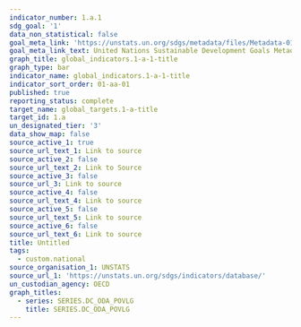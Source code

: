 ```yaml
---
indicator_number: 1.a.1
sdg_goal: '1'
data_non_statistical: false
goal_meta_link: 'https://unstats.un.org/sdgs/metadata/files/Metadata-01-0a-01.pdf'
goal_meta_link_text: United Nations Sustainable Development Goals Metadata (pdf 894kB)
graph_title: global_indicators.1-a-1-title
graph_type: bar
indicator_name: global_indicators.1-a-1-title
indicator_sort_order: 01-aa-01
published: true
reporting_status: complete
target_name: global_targets.1-a-title
target_id: 1.a
un_designated_tier: '3'
data_show_map: false
source_active_1: true
source_url_text_1: Link to source
source_active_2: false
source_url_text_2: Link to Source
source_active_3: false
source_url_3: Link to source
source_active_4: false
source_url_text_4: Link to source
source_active_5: false
source_url_text_5: Link to source
source_active_6: false
source_url_text_6: Link to source
title: Untitled
tags:
  - custom.national
source_organisation_1: UNSTATS
source_url_1: 'https://unstats.un.org/sdgs/indicators/database/'
un_custodian_agency: OECD
graph_titles:
  - series: SERIES.DC_ODA_POVLG
    title: SERIES.DC_ODA_POVLG
---
```

